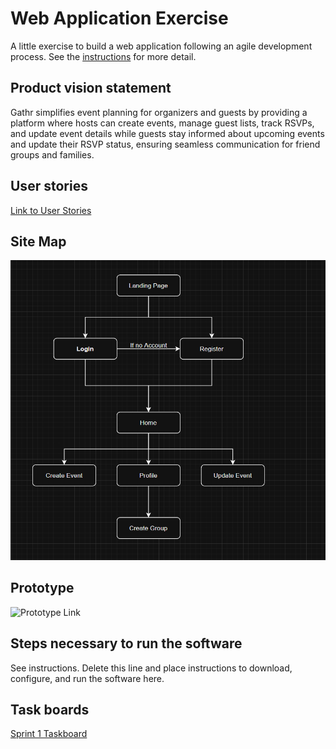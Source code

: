 # Web Application Exercise

A little exercise to build a web application following an agile development process. See the [instructions](instructions.md) for more detail.

## Product vision statement

Gathr simplifies event planning for organizers and guests by providing a platform where hosts can create events, manage guest lists, track RSVPs, and update event details while guests stay informed about upcoming events and update their RSVP status, ensuring seamless communication for friend groups and families.

## User stories

[Link to User Stories](https://github.com/software-students-spring2025/2-web-app-the-get-requesters/issues)

## Site Map

![sitemap](images/wireframes.png)

## Prototype

![Prototype Link](https://www.figma.com/proto/jvgqp1poqgeJf1VlBWSHrS/Gathr-Copy?node-id=2-167&t=JiNmdujPt89fpwmJ-0&scaling=scale-down&content-scaling=fixed&page-id=0%3A1&starting-point-node-id=2%3A167)

## Steps necessary to run the software

See instructions. Delete this line and place instructions to download, configure, and run the software here.

## Task boards

[Sprint 1 Taskboard](https://github.com/orgs/software-students-spring2025/projects/12)
